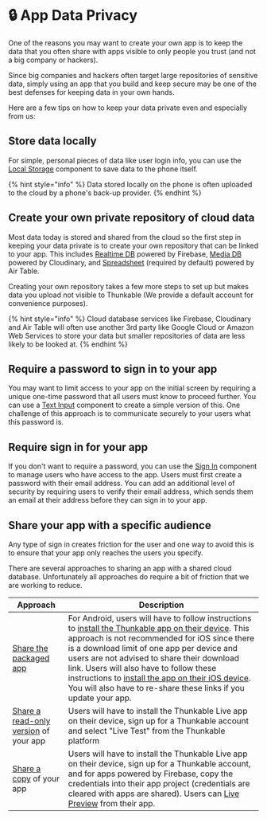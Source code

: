 # 🔒 App Data Privacy

One of the reasons you may want to create your own app is to keep the data that you often share with apps visible to only people you trust (and not a big company or hackers).

Since big companies and hackers often target large repositories of sensitive data, simply using an app that you build and keep secure may be one of the best defenses for keeping data in your own hands.

Here are a few tips on how to keep your data private even and especially from us:

## Store data locally

For simple, personal pieces of data like user login info, you can use the [Local Storage](broken-reference) component to save data to the phone itself.

{% hint style="info" %}
Data stored locally on the phone is often uploaded to the cloud by a phone's back-up provider.
{% endhint %}

## Create your own private repository of cloud data

Most data today is stored and shared from the cloud so the first step in keeping your data private is to create your own repository that can be linked to your app. This includes [Realtime DB](broken-reference) powered by Firebase, [Media DB](broken-reference) powered by Cloudinary, and [Spreadsheet](broken-reference) (required by default) powered by Air Table.

Creating your own repository takes a few more steps to set up but makes data you upload not visible to Thunkable (We provide a default account for convenience purposes).

{% hint style="info" %}
Cloud database services like Firebase, Cloudinary and Air Table will often use another 3rd party like Google Cloud or Amazon Web Services to store your data but smaller repositories of data are less likely to be looked at.
{% endhint %}

## Require a password to sign in to your app

You may want to limit access to your app on the initial screen by requiring a unique one-time password that all users must know to proceed further. You can use a [Text Input](text-input.md#set-up-for-passwords) component to create a simple version of this. One challenge of this approach is to communicate securely to your users what this password is.

## Require sign in for your app

If you don't want to require a password, you can use the [Sign In](sign-in.md) component to manage users who have access to the app. Users must first create a password with their email address. You can add an additional level of security by requiring users to verify their email address, which sends them an email at their address before they can sign in to your app.

## Share your app with a specific audience

Any type of sign in creates friction for the user and one way to avoid this is to ensure that your app only reaches the users you specify.

There are several approaches to sharing an app with a shared cloud database. Unfortunately all approaches do require a bit of friction that we are working to reduce.

| Approach                                                                                                  | Description                                                                                                                                                                                                                                                                                                                                                                                                                                                                                                                               |
| --------------------------------------------------------------------------------------------------------- | ----------------------------------------------------------------------------------------------------------------------------------------------------------------------------------------------------------------------------------------------------------------------------------------------------------------------------------------------------------------------------------------------------------------------------------------------------------------------------------------------------------------------------------------- |
| [Share the packaged app](download.md#download-and-install-android-app)                                    | For Android, users will have to follow instructions to [install the Thunkable app on their device](download.md#to-install-allow-apps-from-unknown-sources). This approach is not recommended for iOS since there is a download limit of one app per device and users are not advised to share their download link.  Users will also have to follow these instructions to [install the app on their iOS device](download.md#to-install-trust-thunkable-on-your-device). You will also have to re-share these links if you update your app. |
| [Share a read-only version](share-1.md#share-a-read-only-version-of-your-app-project-by-link) of your app | Users will have to install the Thunkable Live app on their device, sign up for a Thunkable account and select "Live Test" from the Thunkable platform                                                                                                                                                                                                                                                                                                                                                                                     |
| [Share a copy](share-1.md#share-a-copy-of-your-app-project-by-link) of your app                           | Users will have to install the Thunkable Live app on their device, sign up for a Thunkable account, and for apps powered by Firebase, copy the credentials into their app project (credentials are cleared with apps are shared). Users can [Live Preview](live-test.md#live-preview-android-only) from their app.                                                                                                                                                                                                                        |
